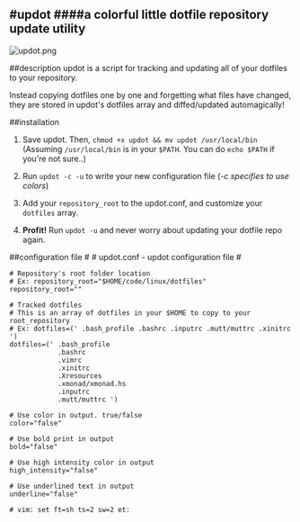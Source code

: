 #updot
####a colorful little dotfile repository update utility
--------------
![updot.png](https://github.com/proxa/updot/blob/master/updot.png)

##description
updot is a script for tracking and updating all of your dotfiles to your repository.

Instead copying dotfiles one by one and forgetting what files have changed, 
they are stored in updot's dotfiles array and diffed/updated automagically!

##installation
1. Save updot.  Then, ``chmod +x updot && mv updot /usr/local/bin``
(Assuming ``/usr/local/bin`` is in your ``$PATH``. You can do ``echo $PATH`` if you're not sure..)
  
2. Run ``updot -c -u`` to write your new configuration file (*-c specifies to use colors*)

3. Add your ``repository_root`` to the updot.conf, and customize your ``dotfiles`` array.

4. **Profit!**  Run ``updot -u`` and never worry about updating your dotfile repo again.

##configuration file
    #
    # updot.conf - updot configuration file
    #
    
    # Repository's root folder location
    # Ex: repository_root="$HOME/code/linux/dotfiles"
    repository_root=""
    
    # Tracked dotfiles
    # This is an array of dotfiles in your $HOME to copy to your root_repository
    # Ex: dotfiles=(' .bash_profile .bashrc .inputrc .mutt/muttrc .xinitrc ')
    dotfiles=(' .bash_profile
                .bashrc
                .vimrc
                .xinitrc
                .Xresources
                .xmonad/xmonad.hs
                .inputrc
                .mutt/muttrc ')
    
    # Use color in output. true/false
    color="false"
    
    # Use bold print in output
    bold="false"
    
    # Use high intensity color in output
    high_intensity="false"
    
    # Use underlined text in output
    underline="false"
    
    # vim: set ft=sh ts=2 sw=2 et:
